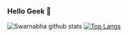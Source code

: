 ### Hello Geek 👋

<!--
**sd2001/sd2001** is a ✨ _special_ ✨ repository because its `README.md` (this file) appears on your GitHub profile.

Here are some ideas to get you started:

- 🔭 I’m currently working on ...
- 🌱 I’m currently learning ...
- 👯 I’m looking to collaborate on ...
- 🤔 I’m looking for help with ...
- 💬 Ask me about ...
- 📫 How to reach me: ...
- 😄 Pronouns: ...
- ⚡ Fun fact: ...
-->

![Swarnabha github stats](https://github-readme-stats.vercel.app/api?username=sd2001&show_icons=true&theme=tokyonight)                                                           [![Top Langs](https://github-readme-stats.vercel.app/api/top-langs/?username=sd2001&layout=demo)](https://github.com/sd2001/github-readme-stats)
